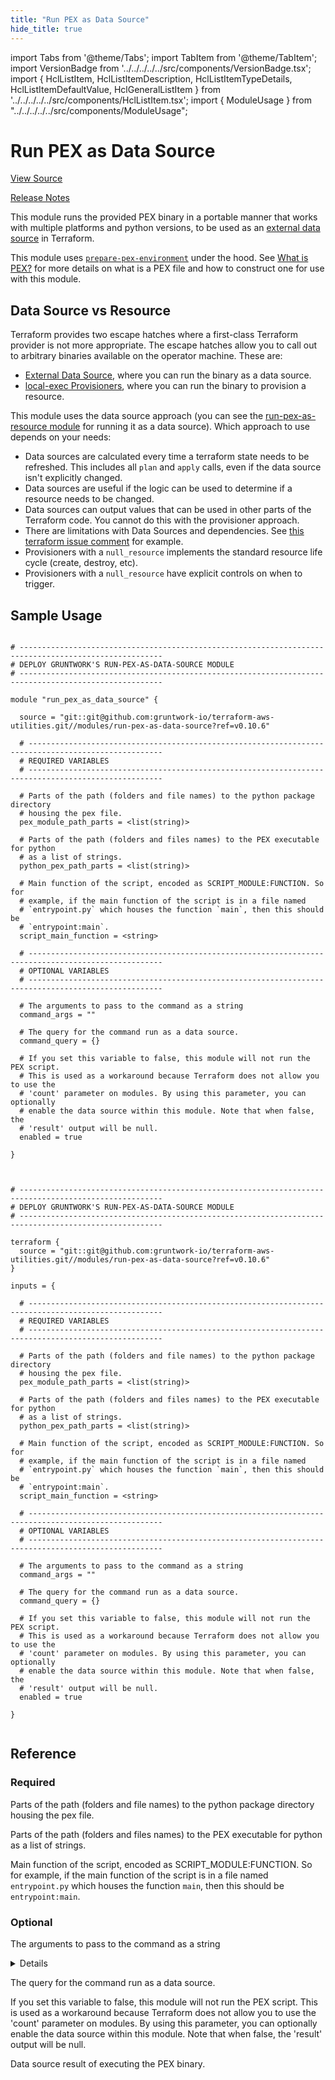 ```yaml
---
title: "Run PEX as Data Source"
hide_title: true
---
```


import Tabs from '@theme/Tabs';
import TabItem from '@theme/TabItem';
import VersionBadge from '../../../../../src/components/VersionBadge.tsx';
import { HclListItem, HclListItemDescription, HclListItemTypeDetails, HclListItemDefaultValue, HclGeneralListItem } from '../../../../../src/components/HclListItem.tsx';
import { ModuleUsage } from "../../../../../src/components/ModuleUsage";

<VersionBadge repoTitle="Terraform Utility Modules" version="0.10.6" lastModifiedVersion="0.9.6"/>

# Run PEX as Data Source

<a href="https://github.com/gruntwork-io/terraform-aws-utilities/tree/v0.10.6/modules/run-pex-as-data-source" className="link-button" title="View the source code for this module in GitHub.">View Source</a>

<a href="https://github.com/gruntwork-io/terraform-aws-utilities/releases/tag/v0.9.6" className="link-button" title="Release notes for only versions which impacted this module.">Release Notes</a>

This module runs the provided PEX binary in a portable manner that works with multiple platforms and python versions, to
be used as an [external data source](https://www.terraform.io/docs/providers/external/data_source.html) in Terraform.

This module uses [`prepare-pex-environment`](https://github.com/gruntwork-io/terraform-aws-utilities/tree/v0.10.6/modules/prepare-pex-environment) under the hood. See [What is
PEX?](https://github.com/gruntwork-io/terraform-aws-utilities/tree/v0.10.6/modules/prepare-pex-environment/README.md#what-is-pex) for more details on what is a PEX file and how to construct one
for use with this module.

## Data Source vs Resource

Terraform provides two escape hatches where a first-class Terraform provider is not more appropriate. The escape hatches
allow you to call out to arbitrary binaries available on the operator machine. These are:

*   [External Data Source](https://www.terraform.io/docs/providers/external/data_source.html), where you can run the
    binary as a data source.
*   [local-exec Provisioners](https://www.terraform.io/docs/provisioners/local-exec.html), where you can run the binary to
    provision a resource.

This module uses the data source approach (you can see the [run-pex-as-resource module](https://github.com/gruntwork-io/terraform-aws-utilities/tree/v0.10.6/modules/run-pex-as-resource) for
running it as a data source). Which approach to use depends on your needs:

*   Data sources are calculated every time a terraform state needs to be refreshed. This includes all `plan` and `apply`
    calls, even if the data source isn't explicitly changed.
*   Data sources are useful if the logic can be used to determine if a resource needs to be changed.
*   Data sources can output values that can be used in other parts of the Terraform code. You cannot do this with the
    provisioner approach.
*   There are limitations with Data Sources and dependencies. See [this terraform issue
    comment](https://github.com/hashicorp/terraform/issues/10603#issuecomment-265777128) for example.
*   Provisioners with a `null_resource` implements the standard resource life cycle (create, destroy, etc).
*   Provisioners with a `null_resource` have explicit controls on when to trigger.

## Sample Usage

<Tabs>
<TabItem value="terraform" label="Terraform" default>

```hcl title="main.tf"

# ------------------------------------------------------------------------------------------------------
# DEPLOY GRUNTWORK'S RUN-PEX-AS-DATA-SOURCE MODULE
# ------------------------------------------------------------------------------------------------------

module "run_pex_as_data_source" {

  source = "git::git@github.com:gruntwork-io/terraform-aws-utilities.git//modules/run-pex-as-data-source?ref=v0.10.6"

  # ----------------------------------------------------------------------------------------------------
  # REQUIRED VARIABLES
  # ----------------------------------------------------------------------------------------------------

  # Parts of the path (folders and file names) to the python package directory
  # housing the pex file.
  pex_module_path_parts = <list(string)>

  # Parts of the path (folders and files names) to the PEX executable for python
  # as a list of strings.
  python_pex_path_parts = <list(string)>

  # Main function of the script, encoded as SCRIPT_MODULE:FUNCTION. So for
  # example, if the main function of the script is in a file named
  # `entrypoint.py` which houses the function `main`, then this should be
  # `entrypoint:main`.
  script_main_function = <string>

  # ----------------------------------------------------------------------------------------------------
  # OPTIONAL VARIABLES
  # ----------------------------------------------------------------------------------------------------

  # The arguments to pass to the command as a string
  command_args = ""

  # The query for the command run as a data source.
  command_query = {}

  # If you set this variable to false, this module will not run the PEX script.
  # This is used as a workaround because Terraform does not allow you to use the
  # 'count' parameter on modules. By using this parameter, you can optionally
  # enable the data source within this module. Note that when false, the
  # 'result' output will be null.
  enabled = true

}


```

</TabItem>
<TabItem value="terragrunt" label="Terragrunt" default>

```hcl title="terragrunt.hcl"

# ------------------------------------------------------------------------------------------------------
# DEPLOY GRUNTWORK'S RUN-PEX-AS-DATA-SOURCE MODULE
# ------------------------------------------------------------------------------------------------------

terraform {
  source = "git::git@github.com:gruntwork-io/terraform-aws-utilities.git//modules/run-pex-as-data-source?ref=v0.10.6"
}

inputs = {

  # ----------------------------------------------------------------------------------------------------
  # REQUIRED VARIABLES
  # ----------------------------------------------------------------------------------------------------

  # Parts of the path (folders and file names) to the python package directory
  # housing the pex file.
  pex_module_path_parts = <list(string)>

  # Parts of the path (folders and files names) to the PEX executable for python
  # as a list of strings.
  python_pex_path_parts = <list(string)>

  # Main function of the script, encoded as SCRIPT_MODULE:FUNCTION. So for
  # example, if the main function of the script is in a file named
  # `entrypoint.py` which houses the function `main`, then this should be
  # `entrypoint:main`.
  script_main_function = <string>

  # ----------------------------------------------------------------------------------------------------
  # OPTIONAL VARIABLES
  # ----------------------------------------------------------------------------------------------------

  # The arguments to pass to the command as a string
  command_args = ""

  # The query for the command run as a data source.
  command_query = {}

  # If you set this variable to false, this module will not run the PEX script.
  # This is used as a workaround because Terraform does not allow you to use the
  # 'count' parameter on modules. By using this parameter, you can optionally
  # enable the data source within this module. Note that when false, the
  # 'result' output will be null.
  enabled = true

}


```

</TabItem>
</Tabs>




## Reference

<Tabs>
<TabItem value="inputs" label="Inputs" default>

### Required

<HclListItem name="pex_module_path_parts" requirement="required" type="list(string)">
<HclListItemDescription>

Parts of the path (folders and file names) to the python package directory housing the pex file.

</HclListItemDescription>
</HclListItem>

<HclListItem name="python_pex_path_parts" requirement="required" type="list(string)">
<HclListItemDescription>

Parts of the path (folders and files names) to the PEX executable for python as a list of strings.

</HclListItemDescription>
</HclListItem>

<HclListItem name="script_main_function" requirement="required" type="string">
<HclListItemDescription>

Main function of the script, encoded as SCRIPT_MODULE:FUNCTION. So for example, if the main function of the script is in a file named `entrypoint.py` which houses the function `main`, then this should be `entrypoint:main`.

</HclListItemDescription>
</HclListItem>

### Optional

<HclListItem name="command_args" requirement="optional" type="string">
<HclListItemDescription>

The arguments to pass to the command as a string

</HclListItemDescription>
<HclListItemDefaultValue defaultValue="&quot;&quot;"/>
<HclGeneralListItem title="More Details">
<details>


```hcl

   We don't use null here because this is interpolated into the python script.

```
</details>

</HclGeneralListItem>
</HclListItem>

<HclListItem name="command_query" requirement="optional" type="map(string)">
<HclListItemDescription>

The query for the command run as a data source.

</HclListItemDescription>
<HclListItemDefaultValue defaultValue="{}"/>
</HclListItem>

<HclListItem name="enabled" requirement="optional" type="bool">
<HclListItemDescription>

If you set this variable to false, this module will not run the PEX script. This is used as a workaround because Terraform does not allow you to use the 'count' parameter on modules. By using this parameter, you can optionally enable the data source within this module. Note that when false, the 'result' output will be null.

</HclListItemDescription>
<HclListItemDefaultValue defaultValue="true"/>
</HclListItem>

</TabItem>
<TabItem value="outputs" label="Outputs">

<HclListItem name="result">
<HclListItemDescription>

Data source result of executing the PEX binary.

</HclListItemDescription>
</HclListItem>

</TabItem>
</Tabs>

<!-- ##DOCS-SOURCER-START
{
  "originalSources": [
    "https://github.com/gruntwork-io/terraform-aws-utilities/tree/v0.10.6/modules/run-pex-as-data-source/readme.md",
    "https://github.com/gruntwork-io/terraform-aws-utilities/tree/v0.10.6/modules/run-pex-as-data-source/variables.tf",
    "https://github.com/gruntwork-io/terraform-aws-utilities/tree/v0.10.6/modules/run-pex-as-data-source/outputs.tf"
  ],
  "sourcePlugin": "module-catalog-api",
  "hash": "77170f8b16e30f07490e383db00c122c"
}
##DOCS-SOURCER-END -->
